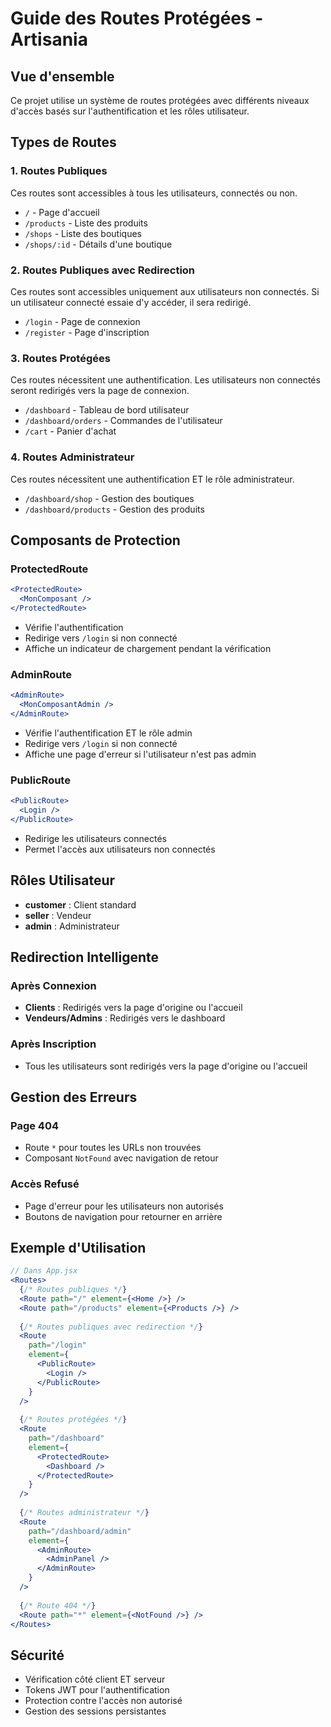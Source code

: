 # Guide des Routes Protégées - Artisania

## Vue d'ensemble

Ce projet utilise un système de routes protégées avec différents niveaux d'accès basés sur l'authentification et les rôles utilisateur.

## Types de Routes

### 1. Routes Publiques
Ces routes sont accessibles à tous les utilisateurs, connectés ou non.

- `/` - Page d'accueil
- `/products` - Liste des produits
- `/shops` - Liste des boutiques
- `/shops/:id` - Détails d'une boutique

### 2. Routes Publiques avec Redirection
Ces routes sont accessibles uniquement aux utilisateurs non connectés. Si un utilisateur connecté essaie d'y accéder, il sera redirigé.

- `/login` - Page de connexion
- `/register` - Page d'inscription

### 3. Routes Protégées
Ces routes nécessitent une authentification. Les utilisateurs non connectés seront redirigés vers la page de connexion.

- `/dashboard` - Tableau de bord utilisateur
- `/dashboard/orders` - Commandes de l'utilisateur
- `/cart` - Panier d'achat

### 4. Routes Administrateur
Ces routes nécessitent une authentification ET le rôle administrateur.

- `/dashboard/shop` - Gestion des boutiques
- `/dashboard/products` - Gestion des produits

## Composants de Protection

### ProtectedRoute
```jsx
<ProtectedRoute>
  <MonComposant />
</ProtectedRoute>
```

- Vérifie l'authentification
- Redirige vers `/login` si non connecté
- Affiche un indicateur de chargement pendant la vérification

### AdminRoute
```jsx
<AdminRoute>
  <MonComposantAdmin />
</AdminRoute>
```

- Vérifie l'authentification ET le rôle admin
- Redirige vers `/login` si non connecté
- Affiche une page d'erreur si l'utilisateur n'est pas admin

### PublicRoute
```jsx
<PublicRoute>
  <Login />
</PublicRoute>
```

- Redirige les utilisateurs connectés
- Permet l'accès aux utilisateurs non connectés

## Rôles Utilisateur

- **customer** : Client standard
- **seller** : Vendeur
- **admin** : Administrateur

## Redirection Intelligente

### Après Connexion
- **Clients** : Redirigés vers la page d'origine ou l'accueil
- **Vendeurs/Admins** : Redirigés vers le dashboard

### Après Inscription
- Tous les utilisateurs sont redirigés vers la page d'origine ou l'accueil

## Gestion des Erreurs

### Page 404
- Route `*` pour toutes les URLs non trouvées
- Composant `NotFound` avec navigation de retour

### Accès Refusé
- Page d'erreur pour les utilisateurs non autorisés
- Boutons de navigation pour retourner en arrière

## Exemple d'Utilisation

```jsx
// Dans App.jsx
<Routes>
  {/* Routes publiques */}
  <Route path="/" element={<Home />} />
  <Route path="/products" element={<Products />} />
  
  {/* Routes publiques avec redirection */}
  <Route 
    path="/login" 
    element={
      <PublicRoute>
        <Login />
      </PublicRoute>
    } 
  />
  
  {/* Routes protégées */}
  <Route 
    path="/dashboard" 
    element={
      <ProtectedRoute>
        <Dashboard />
      </ProtectedRoute>
    } 
  />
  
  {/* Routes administrateur */}
  <Route 
    path="/dashboard/admin" 
    element={
      <AdminRoute>
        <AdminPanel />
      </AdminRoute>
    } 
  />
  
  {/* Route 404 */}
  <Route path="*" element={<NotFound />} />
</Routes>
```

## Sécurité

- Vérification côté client ET serveur
- Tokens JWT pour l'authentification
- Protection contre l'accès non autorisé
- Gestion des sessions persistantes
